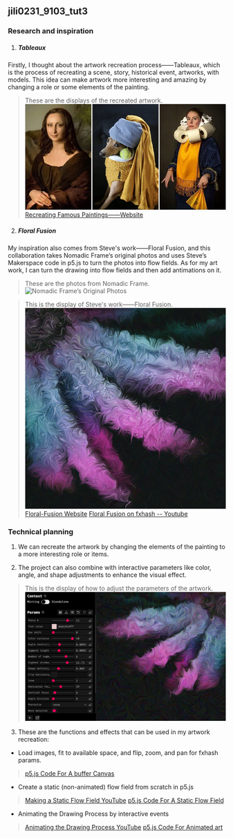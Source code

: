 ## jili0231_9103_tut3

### Research and inspiration
1. ##### Tableaux
Firstly, I thought about the artwork recreation process——Tableaux, which is the process of recreating a scene, story, historical event, artworks, with models. This idea can make artwork more interesting and amazing by changing a role or some elements of the painting.
> These are the displays of the recreated artwork.
![Art Work Recreation](readmeImages/art-work%20recreation.png)
[Recreating Famous Paintings——Website ](https://twistedsifter.com/2020/04/people-stuck-at-home-are-recreating-famous-paintings-and-its-awesome/)

2. ##### Floral Fusion
My inspiration also comes from Steve's work——Floral Fusion, and this collaboration takes Nomadic Frame’s original photos and uses Steve’s Makerspace code in p5.js to turn the photos into flow fields. As for my art work, I can turn the drawing into flow fields and then add antimations on it.
> These are the photos from Nomadic Frame.
![Nomadic Frame’s Original Photos](readmeImages/from%20Nomadic%20Frame.png)

> This is the display of Steve's work——Floral Fusion.
![floral-fusion](readmeImages/Floral%20Fusion.png)
> [Floral-Fusion Website](https://www.fxhash.xyz/generative/slug/floral-fusion)
[Floral Fusion on fxhash -- Youtube ]( https://youtu.be/5tSgX87RwZE)


### Technical planning
1. We can recreate the artwork by changing the elements of the painting to a more interesting role or items.

2. The project can also combine with interactive parameters like color, angle, and shape adjustments to enhance the visual effect.

> This is the display of how to adjust the parameters of the artwork.
![floral-fusion](readmeImages/Floral-fusion-adjust.png)

3. These are the functions and effects that can be used in my artwork recreation:
- Load images, fit to available space, and flip, zoom, and pan for fxhash params.
> [p5.js Code For A buffer Canvas](https://editor.p5js.org/StevesMakerspace/sketches/dMRN7mOSy)

- Create a static (non-animated) flow field from scratch in p5.js
> [Making a Static Flow Field YouTube](https://www.youtube.com/watch?v=R0OFyWEglGA)
[p5.js Code For A Static Flow Field](https://editor.p5js.org/StevesMakerspace/sketches/4zn-XY-FH)

- Animating the Drawing Process by interactive events
> [Animating the Drawing Process YouTube](https://www.youtube.com/watch?v=2rsqByH_ivg)
[p5.js Code For Animated art](https://editor.p5js.org/StevesMakerspace/sketches/RbULssOKQ)


